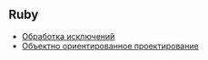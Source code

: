 ## Ruby
* [Обработка исключений](./exceptions.md)
* [Объектно ориентированное проектирование](./oo_design.md)
